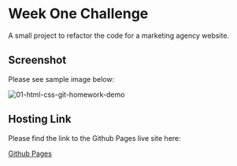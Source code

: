 # Week One Challenge

A small project to refactor the code for a marketing agency website.

## Screenshot

Please see sample image below:

![01-html-css-git-homework-demo](https://github.com/dwalley606/challenge-one/assets/127894209/02ccc7b0-0e03-43d0-887f-43e98e12bc0c)

## Hosting Link

Please find the link to the Github Pages live site here:

[Github Pages](https://dwalley606.github.io/challenge-one/)
